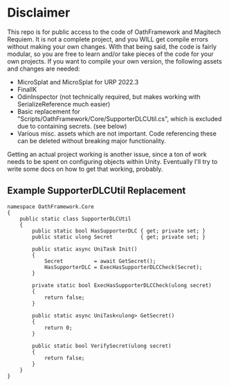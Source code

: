 # Disclaimer
This repo is for public access to the code of OathFramework and Magitech Requiem. It is not a complete project, and you WILL get compile errors without making your own changes. With that being said, the code is fairly modular, so you are free to learn and/or take pieces of the code for your own projects.
If you want to compile your own version, the following assets and changes are needed:
- MicroSplat and MicroSplat for URP 2022.3
- FinalIK
- OdinInspector (not technically required, but makes working with SerializeReference much easier)
- Basic replacement for "Scripts/OathFramework/Core/SupporterDLCUtil.cs", which is excluded due to containing secrets. (see below)
- Various misc. assets which are not important. Code referencing these can be deleted without breaking major functionality.

Getting an actual project working is another issue, since a ton of work needs to be spent on configuring objects within Unity. Eventually I'll try to write some docs on how to get that working, probably.

## Example SupporterDLCUtil Replacement

```
namespace OathFramework.Core 
{
    public static class SupporterDLCUtil
    {
        public static bool HasSupporterDLC { get; private set; }
        public static ulong Secret         { get; private set; }
    
        public static async UniTask Init()
        {
            Secret          = await GetSecret();
            HasSupporterDLC = ExecHasSupporterDLCCheck(Secret);
        }
    
        private static bool ExecHasSupporterDLCCheck(ulong secret)
        {
            return false;
        }
    
        public static async UniTask<ulong> GetSecret()
        {
            return 0;
        }
    
        public static bool VerifySecret(ulong secret)
        {
            return false;
        }
    }
}
```
